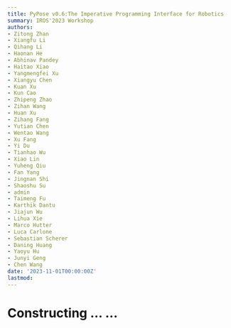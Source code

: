 ```yaml
---
title: PyPose v0.6:The Imperative Programming Interface for Robotics
summary: IROS'2023 Workshop 
authors: 
- Zitong Zhan
- Xiangfu Li
- Qihang Li
- Haonan He
- Abhinav Pandey
- Haitao Xiao
- Yangmengfei Xu
- Xiangyu Chen
- Kuan Xu
- Kun Cao
- Zhipeng Zhao
- Zihan Wang
- Huan Xu
- Zihang Fang
- Yutian Chen
- Wentao Wang
- Xu Fang
- Yi Du
- Tianhao Wu
- Xiao Lin
- Yuheng Qiu
- Fan Yang
- Jingnan Shi
- Shaoshu Su
- admin
- Taimeng Fu
- Karthik Dantu
- Jiajun Wu
- Lihua Xie
- Marco Hutter
- Luca Carlone
- Sebastian Scherer
- Daning Huang
- Yaoyu Hu
- Junyi Geng
- Chen Wang
date: '2023-11-01T00:00:00Z'
lastmod:
---
```


# Constructing ... ...